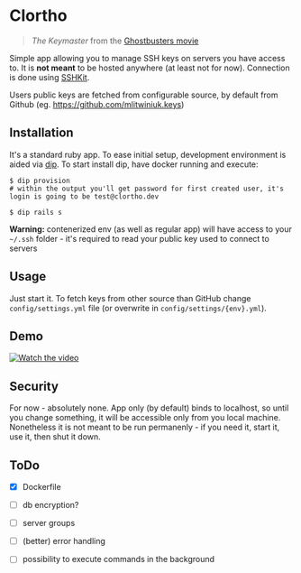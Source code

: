 # Clortho

> _The Keymaster_ from the [Ghostbusters movie](https://en.wikipedia.org/wiki/List_of_Ghostbusters_characters#The_Terror_Dogs:_Zuul_The_Gatekeeper_and_Vinz_Clortho_The_Keymaster)


Simple app allowing you to manage SSH keys on servers you have access to. It is **not meant** to be hosted anywhere (at least not for now). Connection is done using [SSHKit](https://github.com/capistrano/sshkit).

Users public keys are fetched from configurable source, by default from Github (eg. https://github.com/mlitwiniuk.keys)


## Installation

It's a standard ruby app. To ease initial setup, development environment is aided via [dip](https://github.com/bibendi/dip). To start install dip, have docker running and execute:

```
$ dip provision
# within the output you'll get password for first created user, it's login is going to be test@clortho.dev

$ dip rails s
```

**Warning:** contenerized env (as well as regular app) will have access to your `~/.ssh` folder - it's required to read your public key used to connect to servers


## Usage

Just start it. To fetch keys from other source than GitHub change `config/settings.yml` file (or overwrite in `config/settings/{env}.yml`).

## Demo

[![Watch the video](https://img.youtube.com/vi/8DTsnJs8ZJM/default.jpg)](https://youtu.be/8DTsnJs8ZJM)

## Security

For now - absolutely none. App only (by default) binds to localhost, so until you change something, it will be accessible only from you local machine. Nonetheless it is not meant to be run permanenly - if you need it, start it, use it, then shut it down.

## ToDo

- [x] Dockerfile
- [ ] db encryption?
- [ ] server groups
- [ ] (better) error handling
- [ ] possibility to execute commands in the background


